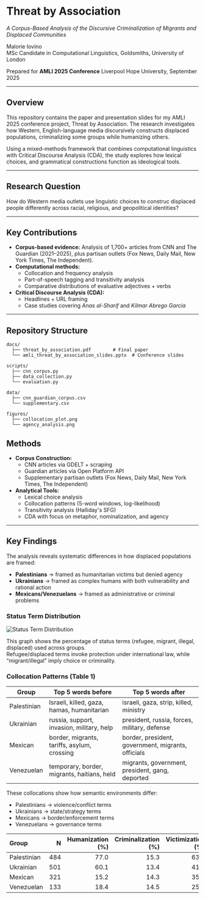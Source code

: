 # Threat by Association
*A Corpus-Based Analysis of the Discursive Criminalization of Migrants and Displaced Communities*  

Malorie Iovino  
MSc Candidate in Computational Linguistics, Goldsmiths, University of London  

Prepared for **AMLI 2025 Conference**
Liverpool Hope University, September 2025

---

##  Overview
This repository contains the paper and presentation slides for my AMLI 2025 conference project, Threat by Association. The research investigates how Western, English-language media discursively constructs displaced populations, criminalizing some groups while humanizing others.

Using a mixed-methods framework that combines computational linguistics with Critical Discourse Analysis (CDA), the study explores how lexical choices, and grammatical constructions function as ideological tools. 

---

## Research Question 
How do Western media outlets use linguistic choices to construc displaced people differently across racial, religious, and geopolitical identities?

---

## Key Contributions 
- **Corpus-based evidence:** Analysis of 1,700+ articles from CNN and The Guardian (2021–2025), plus partisan outlets (Fox News, Daily Mail, New York Times, The Independent).
- **Computational methods:**
  - Collocation and frequency analysis
  - Part-of-speech tagging and transitivity analysis
  - Comparative distributions of evaluative adjectives + verbs
- **Critical Discourse Analysis (CDA):**
  - Headlines + URL framing
  - Case studies covering *Anas al-Sharif* and *Kilmar Abrego Garcia*

---

##  Repository Structure
```plaintext
docs/
  ├── threat_by_association.pdf        # Final paper
  └── amli_threat_by_association_slides.pptx  # Conference slides

scripts/
  ├── cnn_corpus.py
  ├── data_collection.py
  └── evaluation.py

data/
  ├── cnn_guardian_corpus.csv
  └── supplementary.csv

figures/
  ├── collocation_plot.png
  └── agency_analysis.png
```
## Methods
- **Corpus Construction:**
  - CNN articles via GDELT + scraping
  - Guardian articles via Open Platform API
  - Supplementary partisan outlets (Fox News, Daily Mail, New York Times, The Independent)
- **Analytical Tools:**
  - Lexical choice analysis
  - Collocation patterns (5-word windows, log-likelihood)
  - Transitivity analysis (Halliday's SFG)
  - CDA with focus on metaphor, nominalization, and agency
    
---
## Key Findings 
The analysis reveals systematic differences in how displaced populations are framed:  

- **Palestinians** → framed as humanitarian victims but denied agency  
- **Ukrainians** → framed as complex humans with both vulnerability and rational action  
- **Mexicans/Venezuelans** → framed as administrative or criminal problems  

### Status Term Distribution  
![Status Term Distribution](figures/status_terms.png)  

This graph shows the percentage of status terms (refugee, migrant, illegal, displaced) used across groups.  
Refugee/displaced terms invoke protection under international law, while “migrant/illegal” imply choice or criminality.  

### Collocation Patterns (Table 1)  

| Group       | Top 5 words before       | Top 5 words after       |
|-------------|--------------------------|-------------------------|
| Palestinian | Israeli, killed, gaza, hamas, humanitarian | israeli, gaza, strip, killed, ministry |
| Ukrainian   | russia, support, invasion, military, help   | president, russia, forces, military, defense |
| Mexican     | border, migrants, tariffs, asylum, crossing | border, president, government, migrants, officials |
| Venezuelan  | temporary, border, migrants, haitians, held | migrants, government, president, gang, deported |

These collocations show how semantic environments differ:  
- Palestinians → violence/conflict terms  
- Ukrainians → state/strategy terms  
- Mexicans → border/enforcement terms  
- Venezuelans → governance terms  

| Group       |   N |   Humanization (%) |   Criminalization (%) |   Victimization (%) |   Agency (%) |
|:------------|----:|-------------------:|----------------------:|--------------------:|-------------:|
| Palestinian | 484 |               77.0 |                  15.3 |                63.8 |         13.8 |
| Ukrainian   | 501 |               60.1 |                  13.4 |                41.8 |         26.9 |
| Mexican     | 321 |               15.2 |                  14.3 |                35.1 |         24.6 |
| Venezuelan  | 133 |               18.4 |                  14.5 |                25.6 |         28.2 |
